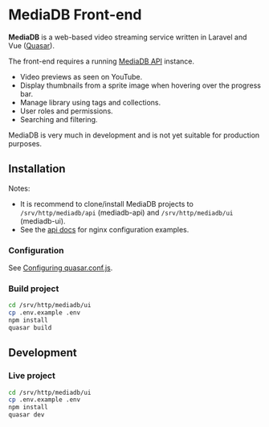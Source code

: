# MediaDB Front-end

**MediaDB** is a web-based video streaming service written in Laravel and Vue ([Quasar](https://quasar.dev/)).

The front-end requires a running [MediaDB API](https://github.com/francoism90/mediadb) instance.

- Video previews as seen on YouTube.
- Display thumbnails from a sprite image when hovering over the progress bar.
- Manage library using tags and collections.
- User roles and permissions.
- Searching and filtering.

MediaDB is very much in development and is not yet suitable for production purposes.

## Installation

Notes:

- It is recommend to clone/install MediaDB projects to `/srv/http/mediadb/api` (mediadb-api) and `/srv/http/mediadb/ui` (mediadb-ui).
- See the [api docs](https://github.com/francoism90/mediadb/blob/master/doc/nginx/) for nginx configuration examples.

### Configuration

See [Configuring quasar.conf.js](https://quasar.dev/quasar-cli/quasar-conf-js).

### Build project

```bash
cd /srv/http/mediadb/ui
cp .env.example .env
npm install
quasar build
```

## Development

### Live project

```bash
cd /srv/http/mediadb/ui
cp .env.example .env
npm install
quasar dev
```
